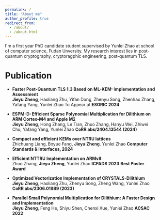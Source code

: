 ```yaml
---
permalink: /
title: "About me"
author_profile: true
redirect_from: 
  - /about/
  - /about.html
---
```


I'm a first year PhD candidate student supervised by Yunlei Zhao at school of computer science, Fudan Unversity. My research interest lies in post-quantum cryptography, cryptoragphic engineering, post-quantum TLS.

Publication
======
- **Faster Post-Quantum TLS 1.3 Based on ML-KEM: Implementation and Assessment**<br>
**Jieyu Zheng**, Haoliang Zhu, Yifan Dong, Zhenyu Song, Zhenhao Zhang, Yafang Yang, Yunlei Zhao
To Appear at **ESORIC 2024**

- **ESPM-D: Efficient Sparse Polynomial Multiplication for Dilithium on ARM Cortex-M4 and Apple M2**<br>
**Jieyu Zheng**, Hong Zhang, Le Tian, Zhuo Zhang, Hanyu Wei, Zhiwei Chu, Yafang Yang, Yunlei Zhao
**CoRR abs/2404.13544 (2024)**

- **Compact and efficient KEMs over NTRU lattices**<br>
Zhichuang Liang, Boyue Fang, **Jieyu Zheng**,  Yunlei Zhao
**Computer Standards & Interfaces, 2024**

- **Efficient NTTRU Implementation on ARMv8**<br>
Zhuo Zhang, **Jieyu Zheng**, Yunlei Zhao
**ICPADS 2023**
**Best Poster Award**

- **Optimized Vectorization Implementation of CRYSTALS-Dilithium**<br>
**Jieyu Zheng**, Haoliang Zhu, Zhenyu Song, Zheng Wang, Yunlei Zhao
**CoRR abs/2306.01989 (2023)**

- **Parallel Small Polynomial Multiplication for Dilithium: A Faster Design and Implementation**<br>
**Jieyu Zheng**, Feng He, Shiyu Shen, Chenxi Xue, Yunlei Zhao
**ACSAC 2022**

  


